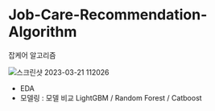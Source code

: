# Job-Care-Recommendation-Algorithm
잡케어 알고리즘 

![스크린샷 2023-03-21 112026](https://user-images.githubusercontent.com/91936267/226504798-f5eec1d7-4eef-4a84-9a42-358c960efc5b.png)

* EDA
* 모델링 : 모델 비교 LightGBM / Random Forest / Catboost

